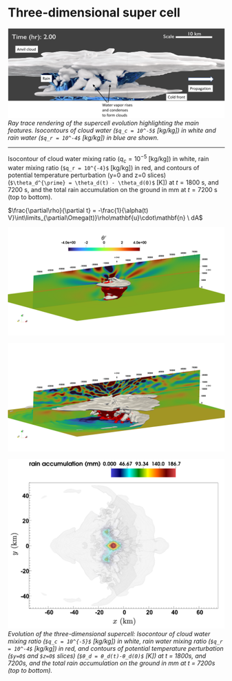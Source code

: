 # Three-dimensional super cell

![Ray trace rendering](Supercell3D_Blender.png)
*Ray trace rendering of the supercell evolution highlighting the main features. Isocontours of cloud water (`$q_c = 10^-5$` [kg/kg]) in white and rain water (`$q_r = 10^-4$` [kg/kg]) in blue are shown.*

---

Isocontour of cloud water mixing ratio ($q_c = 10^{-5}$ [kg/kg]) in white, rain water mixing ratio (`$q_r = 10^{-4}$` [kg/kg]) in red, and contours of potential temperature perturbation (y=0 and z=0 slices) (`$\theta_d^{\prime} = \theta_d(t) - \theta_d(0)$` [K]) at $t = 1800$ s, and 7200 s, and the total rain accumulation on the ground in mm at $t = 7200$ s (top to bottom).

$\frac{\partial\rho}{\partial t} = -\frac{1}{\alpha(t) V}\int\limits_{\partial\Omega(t)}\rho\mathbf{u}\cdot\mathbf{n} \ dA$  



![SC at 1800s](SC_1800s.png)

![SC at 7200s](SC_7200s.png)

![Top view of rain accumulation](SC_top_view_qc_rain_accum.png)
*Evolution of the three-dimensional supercell: Isocontour of cloud water mixing ratio (`$q_c = 10^{-5}$` [kg/kg]) in white, rain water mixing ratio (`$q_r = 10^-4$` [kg/kg]) in red, and contours of potential temperature perturbation (`$y=0$` and `$z=0$` slices) (`$θ_d = θ_d(t)-θ_d(0)$` [K]) at t = 1800s, and 7200s, and the total rain accumulation on the ground in mm at t = 7200s (top to bottom).*


